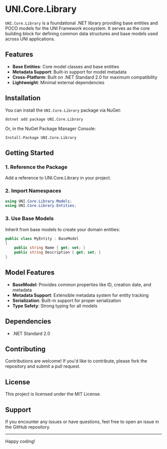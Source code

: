 # UNI.Core.Library

`UNI.Core.Library` is a foundational .NET library providing base entities and POCO models for the UNI Framework ecosystem. It serves as the core building block for defining common data structures and base models used across UNI applications.

## Features

- **Base Entities**: Core model classes and base entities
- **Metadata Support**: Built-in support for model metadata
- **Cross-Platform**: Built on .NET Standard 2.0 for maximum compatibility
- **Lightweight**: Minimal external dependencies

## Installation

You can install the `UNI.Core.Library` package via NuGet:
```shell
dotnet add package UNI.Core.Library
```
Or, in the NuGet Package Manager Console:
```shell
Install-Package UNI.Core.Library
```

## Getting Started

### 1. Reference the Package

Add a reference to UNI.Core.Library in your project.

### 2. Import Namespaces

```csharp
using UNI.Core.Library.Models;
using UNI.Core.Library.Entities;
```

### 3. Use Base Models

Inherit from base models to create your domain entities:

```csharp
public class MyEntity : BaseModel
{
    public string Name { get; set; }
    public string Description { get; set; }
}
```

## Model Features

- **BaseModel**: Provides common properties like ID, creation date, and metadata
- **Metadata Support**: Extensible metadata system for entity tracking
- **Serialization**: Built-in support for proper serialization
- **Type Safety**: Strong typing for all models

## Dependencies

- .NET Standard 2.0

## Contributing

Contributions are welcome! If you'd like to contribute, please fork the repository and submit a pull request.

## License

This project is licensed under the MIT License.

## Support

If you encounter any issues or have questions, feel free to open an issue in the GitHub repository.

---

Happy coding!